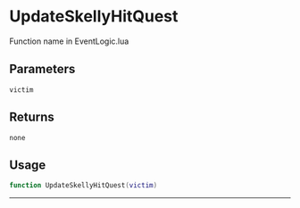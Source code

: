 # UpdateSkellyHitQuest
Function name in EventLogic.lua
## Parameters
`victim`
## Returns
`none`
## Usage
```lua
function UpdateSkellyHitQuest(victim)
```
---
